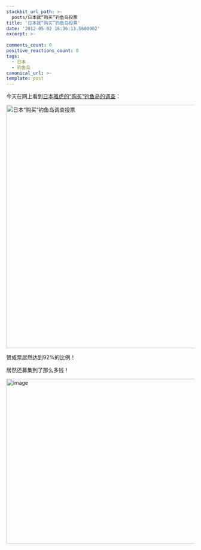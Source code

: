 ```yaml
---
stackbit_url_path: >-
  posts/日本就“购买”钓鱼岛投票
title: '日本就“购买”钓鱼岛投票'
date: '2012-05-02 16:36:13.5600902'
excerpt: >-
  
comments_count: 0
positive_reactions_count: 0
tags: 
  - 日本
  - 钓鱼岛
canonical_url: >-
template: post
---
```

<p>今天在网上看到<a title="日本雅虎的“购买”钓鱼岛的调查" href="http://polls.dailynews.yahoo.co.jp/quiz/quizresults.php">日本雅虎的“购买”钓鱼岛的调查</a>：</p>  <p><a title="日本“购买”钓鱼岛调查投票" href="http://polls.dailynews.yahoo.co.jp/quiz/quizresults.php" rel="日本“购买”钓鱼岛调查投票"><img style="border-right-width: 0px; display: inline; border-top-width: 0px; border-bottom-width: 0px; border-left-width: 0px" title="日本“购买”钓鱼岛调查投票" border="0" alt="日本“购买”钓鱼岛调查投票" src="http://www.zizhujy.com/blog/image.axd?picture=image_515.png" width="626" height="650" /></a> </p>  <p>赞成票居然达到92%的比例！</p>  <p>居然还募集到了那么多钱！</p>  <p><a href="http://www.zizhujy.com/blog/image.axd?picture=image_516.png"><img style="border-right-width: 0px; display: inline; border-top-width: 0px; border-bottom-width: 0px; border-left-width: 0px" title="image" border="0" alt="image" src="http://www.zizhujy.com/blog/image.axd?picture=image_thumb_230.png" width="632" height="441" /></a></p>
